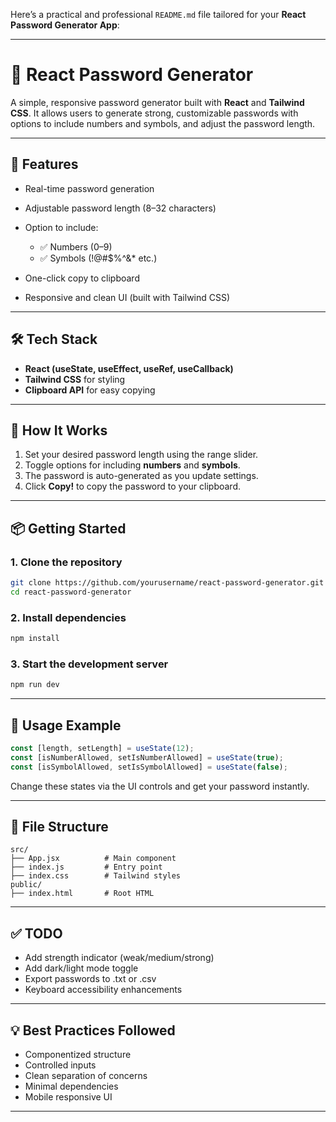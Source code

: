 Here’s a practical and professional `README.md` file tailored for your **React Password Generator App**:

---

# 🔐 React Password Generator

A simple, responsive password generator built with **React** and **Tailwind CSS**. It allows users to generate strong, customizable passwords with options to include numbers and symbols, and adjust the password length.

---

## 🚀 Features

* Real-time password generation
* Adjustable password length (8–32 characters)
* Option to include:

  * ✅ Numbers (0–9)
  * ✅ Symbols (!@#\$%^&\* etc.)
* One-click copy to clipboard
* Responsive and clean UI (built with Tailwind CSS)

---

## 🛠️ Tech Stack

* **React (useState, useEffect, useRef, useCallback)**
* **Tailwind CSS** for styling
* **Clipboard API** for easy copying

---

## 🧩 How It Works

1. Set your desired password length using the range slider.
2. Toggle options for including **numbers** and **symbols**.
3. The password is auto-generated as you update settings.
4. Click **Copy!** to copy the password to your clipboard.

---

## 📦 Getting Started

### 1. Clone the repository

```bash
git clone https://github.com/yourusername/react-password-generator.git
cd react-password-generator
```

### 2. Install dependencies

```bash
npm install
```

### 3. Start the development server

```bash
npm run dev
```

---

## 🧪 Usage Example

```jsx
const [length, setLength] = useState(12);
const [isNumberAllowed, setIsNumberAllowed] = useState(true);
const [isSymbolAllowed, setIsSymbolAllowed] = useState(false);
```

Change these states via the UI controls and get your password instantly.

---

## 📁 File Structure

```
src/
├── App.jsx          # Main component
├── index.js         # Entry point
├── index.css        # Tailwind styles
public/
├── index.html       # Root HTML
```

---

## ✅ TODO

* Add strength indicator (weak/medium/strong)
* Add dark/light mode toggle
* Export passwords to .txt or .csv
* Keyboard accessibility enhancements

---

## 💡 Best Practices Followed

* Componentized structure
* Controlled inputs
* Clean separation of concerns
* Minimal dependencies
* Mobile responsive UI

---
